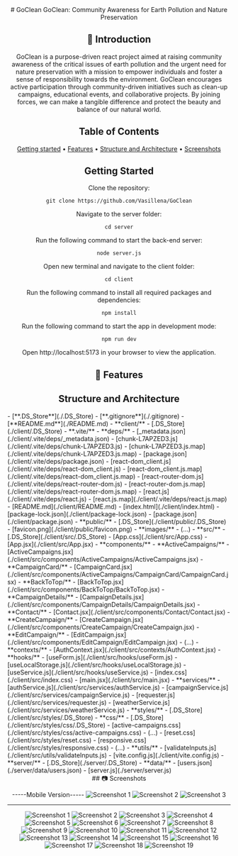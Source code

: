 <div align="center">
# GoClean
GoClean: Community Awareness for Earth Pollution and Nature Preservation

## 📖 Introduction

GoClean is a purpose-driven react project aimed at raising community awareness of the critical issues of earth pollution and the urgent need for nature preservation with a mission to empower individuals and foster a sense of responsibility towards the environment. GoClean encourages active participation through community-driven initiatives such as clean-up campaigns, educational events, and collaborative projects. By joining forces, we can make a tangible difference and protect the beauty and balance of our natural world.

## Table of Contents
[Getting started](#getting-started) •
[Features](#features) •
[Structure and Architecture](#structure-and-architecture) •
[Screenshots](#screenshots)

## Getting Started
Clone the repository:
```
git clone https://github.com/Vasillena/GoClean
```
Navigate to the server folder:
```
cd server
```
Run the following command to start the back-end server:
```
node server.js
```
Open new terminal and navigate to the client folder:
```
cd client
```
Run the following command to install all required packages and dependencies:
```
npm install
```
Run the following command to start the app in development mode:
```
npm run dev
```
Open http://localhost:5173 in your browser to view the application.

## 🚀 Features

## Structure and Architecture
</div>
- [**.DS_Store**](./.DS_Store)
- [**.gitignore**](./.gitignore)
- [**README.md**](./README.md)
- **client/**
  - [.DS_Store](./client/.DS_Store)
  - **.vite/**
    - **deps/**
      - [_metadata.json](./client/.vite/deps/_metadata.json)
      - [chunk-L7APZED3.js](./client/.vite/deps/chunk-L7APZED3.js)
      - [chunk-L7APZED3.js.map](./client/.vite/deps/chunk-L7APZED3.js.map)
      - [package.json](./client/.vite/deps/package.json)
      - [react-dom_client.js](./client/.vite/deps/react-dom_client.js)
      - [react-dom_client.js.map](./client/.vite/deps/react-dom_client.js.map)
      - [react-router-dom.js](./client/.vite/deps/react-router-dom.js)
      - [react-router-dom.js.map](./client/.vite/deps/react-router-dom.js.map)
      - [react.js](./client/.vite/deps/react.js)
      - [react.js.map](./client/.vite/deps/react.js.map)
  - [README.md](./client/README.md)
  - [index.html](./client/index.html)
  - [package-lock.json](./client/package-lock.json)
  - [package.json](./client/package.json)
  - **public/**
    - [.DS_Store](./client/public/.DS_Store)
    - [favicon.png](./client/public/favicon.png)
    - **images/**
      - (...)
  - **src/**
    - [.DS_Store](./client/src/.DS_Store)
    - [App.css](./client/src/App.css)
    - [App.jsx](./client/src/App.jsx)
    - **components/**
      - **ActiveCampaigns/**
        - [ActiveCampaigns.jsx](./client/src/components/ActiveCampaigns/ActiveCampaigns.jsx)
        - **CampaignCard/**
          - [CampaignCard.jsx](./client/src/components/ActiveCampaigns/CampaignCard/CampaignCard.jsx)
      - **BackToTop/**
        - [BackToTop.jsx](./client/src/components/BackToTop/BackToTop.jsx)
      - **CampaignDetails/**
        - [CampaignDetails.jsx](./client/src/components/CampaignDetails/CampaignDetails.jsx)
      - **Contact/**
        - [Contact.jsx](./client/src/components/Contact/Contact.jsx)
      - **CreateCampaign/**
        - [CreateCampaign.jsx](./client/src/components/CreateCampaign/CreateCampaign.jsx)
      - **EditCampaign/**
        - [EditCampaign.jsx](./client/src/components/EditCampaign/EditCampaign.jsx)
      - (...)
    - **contexts/**
      - [AuthContext.jsx](./client/src/contexts/AuthContext.jsx)
    - **hooks/**
      - [useForm.js](./client/src/hooks/useForm.js)
      - [useLocalStorage.js](./client/src/hooks/useLocalStorage.js)
      - [useService.js](./client/src/hooks/useService.js)
    - [index.css](./client/src/index.css)
    - [main.jsx](./client/src/main.jsx)
    - **services/**
      - [authService.js](./client/src/services/authService.js)
      - [campaignService.js](./client/src/services/campaignService.js)
      - [requester.js](./client/src/services/requester.js)
      - [weatherService.js](./client/src/services/weatherService.js)
    - **styles/**
      - [.DS_Store](./client/src/styles/.DS_Store)
      - **css/**
        - [.DS_Store](./client/src/styles/css/.DS_Store)
        - [active-campaigns.css](./client/src/styles/css/active-campaigns.css)
        - (...)
      - [reset.css](./client/src/styles/reset.css)
      - [responsive.css](./client/src/styles/responsive.css)
      - (...)
    - **utils/**
      - [validateInputs.js](./client/src/utils/validateInputs.js)
  - [vite.config.js](./client/vite.config.js)
- **server/**
  - [.DS_Store](./server/.DS_Store)
  - **data/**
    - [users.json](./server/data/users.json)
  - [server.js](./server/server.js)

<div align="center">
## 📷 Screenshots

-----Mobile Version-----
![Screenshot 1](https://github.com/Vasillena/GoClean/assets/114015792/5fcc9907-cf40-470a-b743-0bd8ab7a5d27)
![Screenshot 2](https://github.com/Vasillena/GoClean/assets/114015792/7cdb1c28-5e2d-4954-a647-2fe0c1d072cc)
![Screenshot 3](https://github.com/Vasillena/GoClean/assets/114015792/e28a4a7d-37d3-4bbf-9566-497e2d08f5e3)


------------------------
![Screenshot 1](https://github.com/Vasillena/GoClean/assets/114015792/8a817d74-b3e2-4be5-b169-092bab6140f6)
![Screenshot 2](https://github.com/Vasillena/GoClean/assets/114015792/f3e2cca3-2000-47db-aeb1-7c00aaff8fe8)
![Screenshot 3](https://github.com/Vasillena/GoClean/assets/114015792/00b981f7-f66b-4157-be93-9c4aa6e6e605)
![Screenshot 4](https://github.com/Vasillena/GoClean/assets/114015792/0a8803ad-d203-4c7d-bb87-e600f779069e)
![Screenshot 5](https://github.com/Vasillena/GoClean/assets/114015792/e7da43f1-6e0d-4210-81c1-41601c7316ff)
![Screenshot 6](https://github.com/Vasillena/GoClean/assets/114015792/1f3dfde1-61f4-46ba-9003-328e13ea6774)
![Screenshot 7](https://github.com/Vasillena/GoClean/assets/114015792/fc5a6794-2ffa-496c-8396-30ee3f7d6f5e)
![Screenshot 8](https://github.com/Vasillena/GoClean/assets/114015792/ee4cfd2c-3dad-41f5-bac0-16a6ecfdc27c)
![Screenshot 9](https://github.com/Vasillena/GoClean/assets/114015792/9e0938b0-69ac-4f3b-9b9f-9c19f781417b)
![Screenshot 10](https://github.com/Vasillena/GoClean/assets/114015792/fd3942fa-e480-466d-820c-6747c8b8016b)
![Screenshot 11](https://github.com/Vasillena/GoClean/assets/114015792/da0b6ab2-e75a-43cc-9cd0-84b40e0980cb)
![Screenshot 12](https://github.com/Vasillena/GoClean/assets/114015792/2d1aff2a-7e9b-4298-8912-e305b719ff45)
![Screenshot 13](https://github.com/Vasillena/GoClean/assets/114015792/aa822f62-fa8c-4832-972d-6bb1dd14acb9)
![Screenshot 14](https://github.com/Vasillena/GoClean/assets/114015792/a0bce6d1-21cf-459b-936b-fbbde450bfea)
![Screenshot 15](https://github.com/Vasillena/GoClean/assets/114015792/6599d6d7-f888-4e35-ada8-69f35ee351b8)
![Screenshot 16](https://github.com/Vasillena/GoClean/assets/114015792/dcff70e4-956f-4c8c-912a-db9e586cf896)
![Screenshot 17](https://github.com/Vasillena/GoClean/assets/114015792/c8d735e8-063a-47d0-bf9b-bef631d9e360)
![Screenshot 18](https://github.com/Vasillena/GoClean/assets/114015792/86f0c34a-972e-40cf-9d1c-539babaa05e4)
![Screenshot 19](https://github.com/Vasillena/GoClean/assets/114015792/112eaec6-601e-424f-827d-fe1cfb46595f)

</div>
